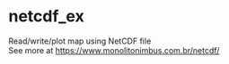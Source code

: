 # netcdf_ex
Read/write/plot map using NetCDF file<br/>
See more at https://www.monolitonimbus.com.br/netcdf/
